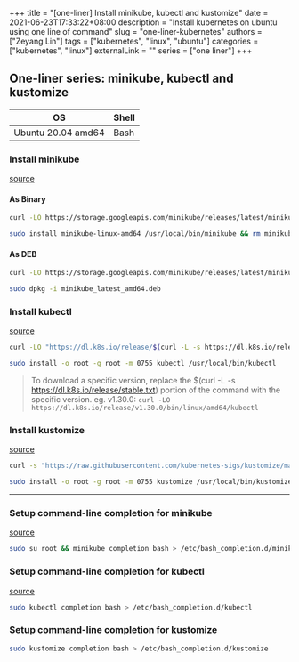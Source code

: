 +++
title = "[one-liner] Install minikube, kubectl and kustomize"
date = 2021-06-23T17:33:22+08:00
description = "Install kubernetes on ubuntu using one line of command"
slug = "one-liner-kubernetes"
authors = ["Zeyang Lin"]
tags = ["kubernetes", "linux", "ubuntu"]
categories = ["kubernetes", "linux"]
externalLink = ""
series = ["one liner"]
+++

## One-liner series: minikube, kubectl and kustomize

|OS| Shell |
|--|--|
| Ubuntu 20.04 amd64 | Bash |

### Install minikube

[source](https://minikube.sigs.k8s.io/docs/start/)

#### As Binary

```bash
curl -LO https://storage.googleapis.com/minikube/releases/latest/minikube-linux-amd64

sudo install minikube-linux-amd64 /usr/local/bin/minikube && rm minikube-linux-amd64
```

#### As DEB

```bash
curl -LO https://storage.googleapis.com/minikube/releases/latest/minikube_latest_amd64.deb

sudo dpkg -i minikube_latest_amd64.deb
```

### Install kubectl

[source](https://kubernetes.io/docs/tasks/tools/install-kubectl-linux/#install-kubectl-binary-with-curl-on-linux)

```bash
curl -LO "https://dl.k8s.io/release/$(curl -L -s https://dl.k8s.io/release/stable.txt)/bin/linux/amd64/kubectl"

sudo install -o root -g root -m 0755 kubectl /usr/local/bin/kubectl
```

>To download a specific version, replace the $(curl -L -s <https://dl.k8s.io/release/stable.txt>) portion of the command with the specific version.
>eg. v1.30.0: `curl -LO https://dl.k8s.io/release/v1.30.0/bin/linux/amd64/kubectl`

### Install kustomize

[source](https://kubectl.docs.kubernetes.io/installation/kustomize/binaries/)

```bash
curl -s "https://raw.githubusercontent.com/kubernetes-sigs/kustomize/master/hack/install_kustomize.sh"  | bash

sudo install -o root -g root -m 0755 kustomize /usr/local/bin/kustomize
```

-------------

### Setup command-line completion for minikube

[source](https://minikube.sigs.k8s.io/docs/commands/completion/#minikube-completion-bash)

```bash
sudo su root && minikube completion bash > /etc/bash_completion.d/minikube
```

### Setup command-line completion for kubectl

[source](https://kubernetes.io/docs/tasks/tools/install-kubectl-linux/#enable-shell-autocompletion)

```bash
sudo kubectl completion bash > /etc/bash_completion.d/kubectl
```

### Setup command-line completion for kustomize

```bash
sudo kustomize completion bash > /etc/bash_completion.d/kustomize
```
